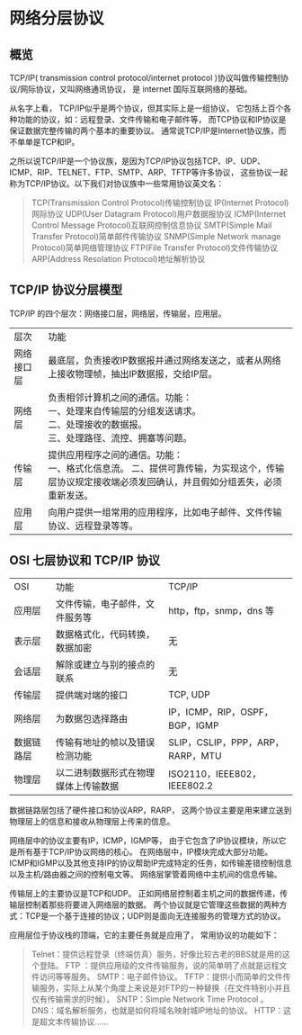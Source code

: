 # 网络分层协议

## 概览

TCP/IP( transmission control protocol/internet protocol )协议叫做传输控制协议/网际协议，又叫网络通讯协议，
是 internet 国际互联网络的基础。

从名字上看， TCP/IP似乎是两个协议，但其实际上是一组协议，
它包括上百个各种功能的协议，如：远程登录、文件传输和电子邮件等，
而TCP协议和IP协议是保证数据完整传输的两个基本的重要协议。
通常说TCP/IP是Internet协议族，而不单单是TCP和IP。

之所以说TCP/IP是一个协议族，是因为TCP/IP协议包括TCP、IP、UDP、ICMP、RIP、TELNET、FTP、SMTP、ARP、TFTP等许多协议，
这些协议一起称为TCP/IP协议。以下我们对协议族中一些常用协议英文名：

> TCP(Transmission Control Protocol)传输控制协议
> IP(Internet Protocol)网际协议
> UDP(User Datagram Protocol)用户数据报协议
> ICMP(Internet Control Message Protocol)互联网控制信息协议
> SMTP(Simple Mail Transfer Protocol)简单邮件传输协议
> SNMP(Simple Network manage Protocol)简单网络管理协议
> FTP(File Transfer Protocol)文件传输协议
> ARP(Address Resolation Protocol)地址解析协议

## TCP/IP 协议分层模型

TCP/IP 的四个层次：网络接口层，网络层，传输层，应用层。

<table>
    <tr>
        <td>层次</td>
        <td>功能</td>
    </tr>
    <tr>
        <td>网络接口层</td>
        <td>最底层，负责接收IP数据报并通过网络发送之，或者从网络上接收物理帧，抽出IP数据报，交给IP层。</td>
    </tr>
    <tr>
        <td>网络层</td>
        <td>负责相邻计算机之间的通信。功能：<br />
            一、处理来自传输层的分组发送请求。<br />
            二、处理接收的数据报。<br />
            三、处理路径、流控、拥塞等问题。
        </td>
    </tr>
    <tr>
        <td>传输层</td>
        <td>提供应用程序之间的通信。功能：<br />
            一、格式化信息流。
            二、提供可靠传输，为实现这个，传输层协议规定接收端必须发回确认，并且假如分组丢失，必须重新发送。
        </td>
    </tr>
    <tr>
        <td>应用层</td>
        <td>向用户提供一组常用的应用程序，比如电子邮件、文件传输协议、远程登录等等。</td>
    </tr>
</table>

## OSI 七层协议和 TCP/IP 协议

<table>
    <tr>
        <td>OSI</td>
        <td>功能</td>
        <td>TCP/IP</td>
    </tr>
    <tr>
        <td>应用层</td>
        <td>文件传输，电子邮件，文件服务等</td>
        <td>http，ftp，snmp，dns 等</td>
    </tr>
    <tr>
        <td>表示层</td>
        <td>数据格式化，代码转换，数据加密</td>
        <td>无</td>
    </tr>
    <tr>
        <td>会话层</td>
        <td>解除或建立与别的接点的联系</td>
        <td>无</td>
    </tr>
    <tr>
        <td>传输层</td>
        <td>提供端对端的接口</td>
        <td>TCP, UDP</td>
    </tr>
    <tr>
        <td>网络层</td>
        <td>为数据包选择路由</td>
        <td>IP，ICMP，RIP，OSPF，BGP，IGMP</td>
    </tr>
    <tr>
        <td>数据链路层</td>
        <td>传输有地址的帧以及错误检测功能</td>
        <td>SLIP，CSLIP，PPP，ARP，RARP，MTU</td>
    </tr>
    <tr>
        <td>物理层</td>
        <td>以二进制数据形式在物理媒体上传输数据</td>
        <td>ISO2110，IEEE802，IEEE802.2</td>
    </tr>
</table>

数据链路层包括了硬件接口和协议ARP，RARP，
这两个协议主要是用来建立送到物理层上的信息和接收从物理层上传来的信息。

网络层中的协议主要有IP，ICMP，IGMP等，
由于它包含了IP协议模块，所以它是所有基于TCP/IP协议网络的核心。
在网络层中，IP模块完成大部分功能。
ICMP和IGMP以及其他支持IP的协议帮助IP完成特定的任务，如传输差错控制信息以及主机/路由器之间的控制电文等。
网络层掌管着网络中主机间的信息传输。

传输层上的主要协议是TCP和UDP。
正如网络层控制着主机之间的数据传递，传输层控制着那些将要进入网络层的数据。
两个协议就是它管理这些数据的两种方式：TCP是一个基于连接的协议；UDP则是面向无连接服务的管理方式的协议。

应用层位于协议栈的顶端，它的主要任务就是应用了，
常用协议的功能如下：

> Telnet：提供远程登录（终端仿真）服务，好像比较古老的BBS就是用的这个登陆。
> FTP ：提供应用级的文件传输服务，说的简单明了点就是远程文件访问等等服务。
> SMTP：电子邮件协议。
> TFTP：提供小而简单的文件传输服务，实际上从某个角度上来说是对FTP的一种替换（在文件特别小并且仅有传输需求的时候）。
> SNTP：Simple Network Time Protocol 。
> DNS：域名解析服务，也就是如何将域名映射城IP地址的协议。
> HTTP：这是超文本传输协议……